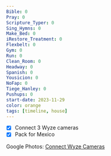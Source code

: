 ```yaml
---
Bible: 0
Pray: 0
Scripture_Typer: 0
Sing_Hymns: 0
Make_Bed: 0
iRestore_Treatment: 0
Flexbelt: 0
Gym: 0
Run: 0
Clean_Room: 0
Headway: 0
Spanish: 0
Yousicion: 0
NoFap: 0
Tiege_Hanley: 0
Pushups: 0
start-date: 2023-11-29
color: orange
tags: [timeline, house]
---
```

<span 
	  class='ob-timelines' 
	  data-title='Connect 3 Wyze cameras' 
	  data-img = 'https://lh3.googleusercontent.com/pw/ADCreHeSk0w1XRpZyeKJRoGHazKEOvFsUsl0YBqT_Z7NWWNvAqhZGmmMsWsshBSm5d3bkiwZh2wtLaBC45ogjjtuzbVjB5_-eiDI--ft_kLj8d-b8Ua4Zpd8F-93IjkCCQ6xa-E9TKw7mDh9hVFrY0wfTjy9Yg=w524-h931-s-no-gm?authuser=0'> 
</span>
- [x] Connect 3 Wyze cameras
- [x] Pack for Mexico

Google Photos: [Connect Wyze Cameras](https://photos.app.goo.gl/Gwdj7GSjRwnAEN6A7)